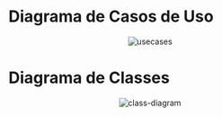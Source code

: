 # Diagrama de Casos de Uso
<div align="center">
  
  ![usecases](https://github.com/mikael-ayala/gamelist/assets/106713704/6b4f2764-28e4-4389-9138-c8c22451289d)
  
</div>

# Diagrama de Classes

<div align="center">

  ![class-diagram](https://github.com/mikael-ayala/gamelist/assets/106713704/d32bac9a-14d7-419c-b9d0-b87ff993e366)

</div>
